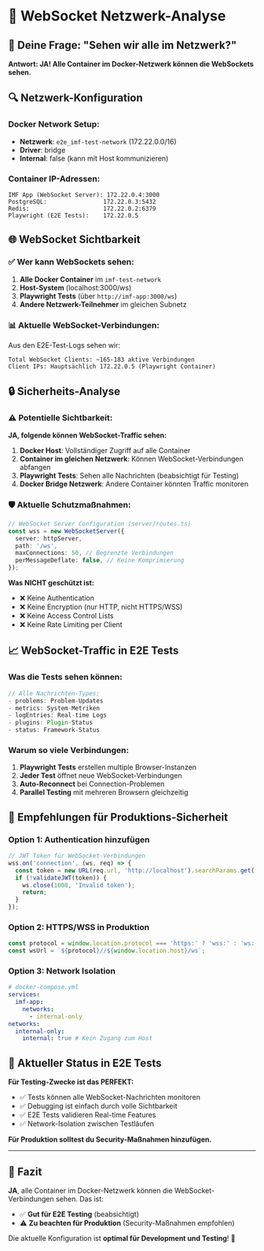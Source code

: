 # 📡 WebSocket Netzwerk-Analyse

## 🤔 **Deine Frage: "Sehen wir alle im Netzwerk?"**

**Antwort: JA! Alle Container im Docker-Netzwerk können die WebSockets sehen.**

## 🔍 **Netzwerk-Konfiguration**

### **Docker Network Setup:**

- **Netzwerk**: `e2e_imf-test-network` (172.22.0.0/16)
- **Driver**: bridge
- **Internal**: false (kann mit Host kommunizieren)

### **Container IP-Adressen:**

```
IMF App (WebSocket Server): 172.22.0.4:3000
PostgreSQL:                172.22.0.3:5432
Redis:                     172.22.0.2:6379
Playwright (E2E Tests):    172.22.0.5
```

## 🌐 **WebSocket Sichtbarkeit**

### ✅ **Wer kann WebSockets sehen:**

1. **Alle Docker Container** im `imf-test-network`
2. **Host-System** (localhost:3000/ws)
3. **Playwright Tests** (über `http://imf-app:3000/ws`)
4. **Andere Netzwerk-Teilnehmer** im gleichen Subnetz

### 📊 **Aktuelle WebSocket-Verbindungen:**

Aus den E2E-Test-Logs sehen wir:

```
Total WebSocket Clients: ~165-183 aktive Verbindungen
Client IPs: Hauptsächlich 172.22.0.5 (Playwright Container)
```

## 🔒 **Sicherheits-Analyse**

### ⚠️ **Potentielle Sichtbarkeit:**

**JA, folgende können WebSocket-Traffic sehen:**

1. **Docker Host**: Vollständiger Zugriff auf alle Container
2. **Container im gleichen Netzwerk**: Können WebSocket-Verbindungen abfangen
3. **Playwright Tests**: Sehen alle Nachrichten (beabsichtigt für Testing)
4. **Docker Bridge Netzwerk**: Andere Container könnten Traffic monitoren

### 🛡️ **Aktuelle Schutzmaßnahmen:**

```typescript
// WebSocket Server Configuration (server/routes.ts)
const wss = new WebSocketServer({
  server: httpServer,
  path: '/ws',
  maxConnections: 50, // Begrenzte Verbindungen
  perMessageDeflate: false, // Keine Komprimierung
});
```

**Was NICHT geschützt ist:**

- ❌ Keine Authentication
- ❌ Keine Encryption (nur HTTP, nicht HTTPS/WSS)
- ❌ Keine Access Control Lists
- ❌ Keine Rate Limiting per Client

## 📈 **WebSocket-Traffic in E2E Tests**

### **Was die Tests sehen können:**

```javascript
// Alle Nachrichten-Types:
- problems: Problem-Updates
- metrics: System-Metriken
- logEntries: Real-time Logs
- plugins: Plugin-Status
- status: Framework-Status
```

### **Warum so viele Verbindungen:**

1. **Playwright Tests** erstellen multiple Browser-Instanzen
2. **Jeder Test** öffnet neue WebSocket-Verbindungen
3. **Auto-Reconnect** bei Connection-Problemen
4. **Parallel Testing** mit mehreren Browsern gleichzeitig

## 🎯 **Empfehlungen für Produktions-Sicherheit**

### **Option 1: Authentication hinzufügen**

```typescript
// JWT Token für WebSocket-Verbindungen
wss.on('connection', (ws, req) => {
  const token = new URL(req.url, 'http://localhost').searchParams.get('token');
  if (!validateJWT(token)) {
    ws.close(1008, 'Invalid token');
    return;
  }
});
```

### **Option 2: HTTPS/WSS in Produktion**

```typescript
const protocol = window.location.protocol === 'https:' ? 'wss:' : 'ws:';
const wsUrl = `${protocol}//${window.location.host}/ws`;
```

### **Option 3: Network Isolation**

```yaml
# docker-compose.yml
services:
  imf-app:
    networks:
      - internal-only
networks:
  internal-only:
    internal: true # Kein Zugang zum Host
```

## 🚨 **Aktueller Status in E2E Tests**

**Für Testing-Zwecke ist das PERFEKT:**

- ✅ Tests können alle WebSocket-Nachrichten monitoren
- ✅ Debugging ist einfach durch volle Sichtbarkeit
- ✅ E2E Tests validieren Real-time Features
- ✅ Network-Isolation zwischen Testläufen

**Für Produktion solltest du Security-Maßnahmen hinzufügen.**

---

## 🎯 **Fazit**

**JA**, alle Container im Docker-Netzwerk können die WebSocket-Verbindungen sehen. Das ist:

- ✅ **Gut für E2E Testing** (beabsichtigt)
- ⚠️ **Zu beachten für Produktion** (Security-Maßnahmen empfohlen)

Die aktuelle Konfiguration ist **optimal für Development und Testing**! 🚀

